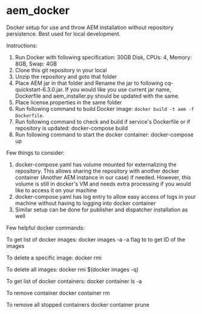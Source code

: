 # aem_docker
 Docker setup for use and throw AEM installation without repository persistence. Best used for local development.

 Instructions:

 1. Run Docker with following specification: 30GB Disk, CPUs: 4, Memory: 8GB, Swap: 4GB
 2. Clone this git repository in your local
 3. Unzip the repository and goto that folder
 4. Place AEM jar in that folder and Rename the jar to following cq-quickstart-6.3.0.jar. If you would like you use current jar name, Dockerfile and aem_installer.py should be updated with the same.
 5. Place license.properties in the same folder
 6. Run following command to build Docker image: ```docker build -t aem -f Dockerfile```.
 7. Run following command to check and build if service's Dockerfile or if repository is updated: docker-compose build
 8. Run following command to start the docker container: docker-compose up


 Few things to consider:
 1. docker-compose.yaml has volume mounted for externalizing the repository. This allows sharing the repository with another docker container (Another AEM instance in our case) if needed. However, this volume is still in docker's VM and needs extra processing if you would like to access it on your machine
 2. docker-compose.yaml has log entry to allow easy access of logs in your machine without having to logging into docker container
 3. Similar setup can be done for publisher and dispatcher installation as well

 Few helpful docker commands:

 To get list of docker images: docker images -a
 -a flag to to get ID of the images

 To delete a specific image:
 docker rmi <Image ID>

 To delete all images:
 docker rmi $(docker images -q)

 To get list of docker containers:
 docker container ls -a

 To remove container
 docker container rm <Container ID>

 To remove all stopped containers
 docker container prune
